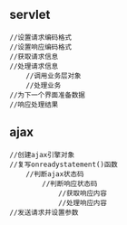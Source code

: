 ## servlet
    //设置请求编码格式
    //设置响应编码格式
    //获取请求信息
    //处理请求信息
        //调用业务层对象
        //处理业务
    //为下一个界面准备数据
    //响应处理结果

## ajax
    //创建ajax引擎对象
    //复写onreadystatement()函数
        //判断ajax状态码
            //判断响应状态码
                //获取响应内容
                //处理响应内容
    //发送请求并设置参数
